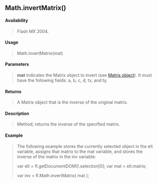 ## Math.invertMatrix()

#### Availability

> Flash MX 2004.

#### Usage

> Math.invertMatrix(mat)

#### Parameters

> **mat** Indicates the Matrix object to invert (see [Matrix object](#_bookmark725)). It must have the following fields: a, b, c, d, tx, and ty.

#### Returns

> A Matrix object that is the inverse of the original matrix.

#### Description

> Method; returns the inverse of the specified matrix.

#### Example

> The following example stores the currently selected object in the elt variable, assigns that matrix to the mat variable, and stores the inverse of the matrix in the inv variable:
>
> var elt = fl.getDocumentDOM().selection\[0\]; var mat = elt.matrix;
>
> var inv = fl.Math.invertMatrix( mat );
